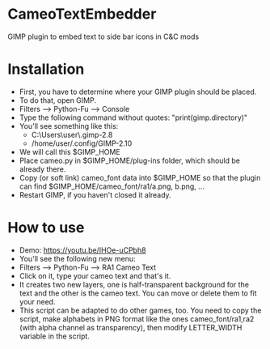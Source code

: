 # CameoTextEmbedder

GIMP plugin to embed text to side bar icons in C&amp;C mods

# Installation

* First, you have to determine where your GIMP plugin should be placed.
* To do that, open GIMP.
* Filters --> Python-Fu --> Console
* Type the following command without quotes: "print(gimp.directory)"
* You'll see something like this:
  * C:\\Users\user\\.gimp-2.8
  * /home/user/.config/GIMP-2.10
* We will call this $GIMP\_HOME
* Place cameo.py in $GIMP_HOME/plug-ins folder, which should be already there.
* Copy (or soft link) cameo\_font data into $GIMP\_HOME so that
  the plugin can find $GIMP\_HOME/cameo\_font/ra1/a.png, b.png, ...
* Restart GIMP, if you haven't closed it already.

# How to use

* Demo: https://youtu.be/IHOe-uCPbh8
* You'll see the following new menu:
* Filters --> Python-Fu --> RA1 Cameo Text
* Click on it, type your cameo text and that's it.
* It creates two new layers, one is half-transparent background for the text
  and the other is the cameo text. You can move or delete them to fit your need.
* This script can be adapted to do other games, too.
  You need to copy the script, make alphabets in PNG format
  like the ones cameo\_font/ra1,ra2 (with alpha channel as transparency),
  then modify LETTER\_WIDTH variable in the script.
